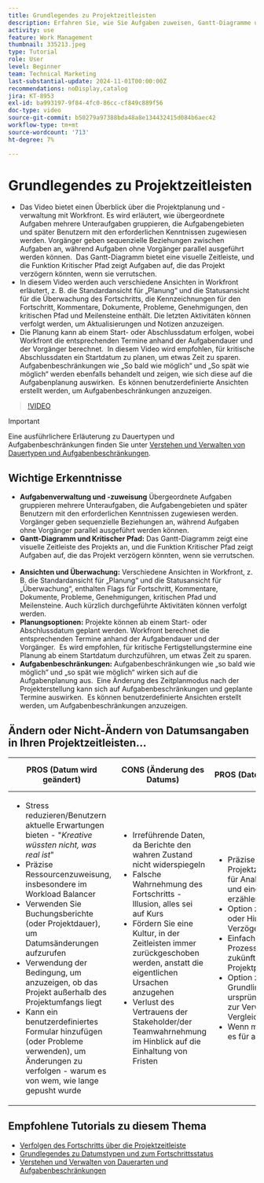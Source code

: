 ```yaml
---
title: Grundlegendes zu Projektzeitleisten
description: Erfahren Sie, wie Sie Aufgaben zuweisen, Gantt-Diagramme und Funktionen für kritische Pfade verwenden, Projekte über Ansichten überwachen, Aufgaben effizient planen und Begrenzungen für eine optimale Projektplanung anwenden.
activity: use
feature: Work Management
thumbnail: 335213.jpeg
type: Tutorial
role: User
level: Beginner
team: Technical Marketing
last-substantial-update: 2024-11-01T00:00:00Z
recommendations: noDisplay,catalog
jira: KT-8953
exl-id: ba993197-9f84-4fc0-86cc-cf849c889f56
doc-type: video
source-git-commit: b50279a97388bda48a8e134432415d084b6aec42
workflow-type: tm+mt
source-wordcount: '713'
ht-degree: 7%

---
```


# Grundlegendes zu Projektzeitleisten

* Das Video bietet einen Überblick über die Projektplanung und -verwaltung mit Workfront. Es wird erläutert, wie übergeordnete Aufgaben mehrere Unteraufgaben gruppieren, die Aufgabengebieten und später Benutzern mit den erforderlichen Kenntnissen zugewiesen werden. &#x200B; Vorgänger geben sequenzielle Beziehungen zwischen Aufgaben an, während Aufgaben ohne Vorgänger parallel ausgeführt werden können. &#x200B; Das Gantt-Diagramm bietet eine visuelle Zeitleiste, und die Funktion Kritischer Pfad zeigt Aufgaben auf, die das Projekt verzögern könnten, wenn sie verrutschen. &#x200B;
* In diesem Video werden auch verschiedene Ansichten in Workfront erläutert, z. B. die Standardansicht für „Planung“ und die Statusansicht für die Überwachung des Fortschritts, die Kennzeichnungen für den Fortschritt, Kommentare, Dokumente, Probleme, Genehmigungen, den kritischen Pfad und Meilensteine enthält. Die letzten Aktivitäten können verfolgt werden, um Aktualisierungen und Notizen anzuzeigen. &#x200B;
* Die Planung kann ab einem Start- oder Abschlussdatum erfolgen, wobei Workfront die entsprechenden Termine anhand der Aufgabendauer und der Vorgänger berechnet. &#x200B; In diesem Video wird empfohlen, für kritische Abschlussdaten ein Startdatum zu planen, um etwas Zeit zu sparen. &#x200B; Aufgabenbeschränkungen wie „So bald wie möglich“ und „So spät wie möglich“ werden ebenfalls behandelt und zeigen, wie sich diese auf die Aufgabenplanung auswirken. &#x200B; Es können benutzerdefinierte Ansichten erstellt werden, um Aufgabenbeschränkungen anzuzeigen. &#x200B;

>[!VIDEO](https://video.tv.adobe.com/v/335213/?quality=12&learn=on&enablevpops)

>[!IMPORTANT]
>
>Eine ausführlichere Erläuterung zu Dauertypen und Aufgabenbeschränkungen finden Sie unter [Verstehen und Verwalten von Dauertypen und Aufgabenbeschränkungen](/help/manage-work/intermediate-projects/understand-and-manage-duration-types-and-task-constraints.md).

## Wichtige Erkenntnisse

* **Aufgabenverwaltung und -zuweisung** Übergeordnete Aufgaben gruppieren mehrere Unteraufgaben, die Aufgabengebieten und später Benutzern mit den erforderlichen Kenntnissen zugewiesen werden. &#x200B; Vorgänger geben sequenzielle Beziehungen an, während Aufgaben ohne Vorgänger parallel ausgeführt werden können. &#x200B;
* **Gantt-Diagramm und Kritischer Pfad:** Das Gantt-Diagramm zeigt eine visuelle Zeitleiste des Projekts an, und die Funktion Kritischer Pfad zeigt Aufgaben auf, die das Projekt verzögern könnten, wenn sie verrutschen. &#x200B;
* **Ansichten und Überwachung:** Verschiedene Ansichten in Workfront, z. B. die Standardansicht für „Planung“ und die Statusansicht für „Überwachung“, enthalten Flags für Fortschritt, Kommentare, Dokumente, Probleme, Genehmigungen, kritischen Pfad und Meilensteine. Auch kürzlich durchgeführte Aktivitäten können verfolgt werden. &#x200B;
* **Planungsoptionen:** Projekte können ab einem Start- oder Abschlussdatum geplant werden. Workfront berechnet die entsprechenden Termine anhand der Aufgabendauer und der Vorgänger. &#x200B; Es wird empfohlen, für kritische Fertigstellungstermine eine Planung ab einem Startdatum durchzuführen, um etwas Zeit zu sparen. &#x200B;
* **Aufgabenbeschränkungen:** Aufgabenbeschränkungen wie „so bald wie möglich“ und „so spät wie möglich“ wirken sich auf die Aufgabenplanung aus. &#x200B; Eine Änderung des Zeitplanmodus nach der Projekterstellung kann sich auf Aufgabenbeschränkungen und geplante Termine auswirken. &#x200B; Es können benutzerdefinierte Ansichten erstellt werden, um Aufgabenbeschränkungen anzuzeigen. &#x200B;


## Ändern oder Nicht-Ändern von Datumsangaben in Ihren &#x200B;Projektzeitleisten…

| PROS (Datum wird geändert) | CONS (Änderung des Datums) | PROS (Daten werden nicht geändert) | NACHTEILE (Daten werden nicht geändert) |
|---------------------------|---------------------------|---------------------------|---------------------------|
| <ul><li>Stress reduzieren/Benutzern aktuelle Erwartungen bieten - &quot;_Kreative wüssten nicht, was real ist_&quot;</li><li>Präzise Ressourcenzuweisung, insbesondere im Workload Balancer</li><li>Verwenden Sie Buchungsberichte (oder Projektdauer), um Datumsänderungen aufzurufen</li><li>Verwendung der Bedingung, um anzuzeigen, ob das Projekt außerhalb des Projektumfangs liegt</li><li>Kann ein benutzerdefiniertes Formular hinzufügen (oder Probleme verwenden), um Änderungen zu verfolgen - warum es von wem, wie lange gepusht wurde</li></ul> | <ul></li><li>Irreführende Daten, da Berichte den wahren Zustand nicht widerspiegeln</li><li>Falsche Wahrnehmung des Fortschritts - Illusion, alles sei auf Kurs&#x200B;</li><li>Fördern Sie eine Kultur, in der Zeitleisten immer zurückgeschoben werden, anstatt die eigentlichen Ursachen anzugehen&#x200B;</li><li>Verlust des Vertrauens der Stakeholder/der Teamwahrnehmung im Hinblick auf die Einhaltung von Fristen </li></ul> | <ul></li><li>Präzise Darstellung des Projektzeitplans - Daten können für Analysen verwendet werden und eine klare Geschichte dessen erzählen, was passiert ist</li><li>Option zum Ändern der Dauer oder Hinzufügen einer Verzögerung zum Vorgänger</li><li>Einfaches Ermitteln von Prozessverbesserungen für zukünftige Projektplanung/Risikomanagement&#x200B;</li><li>Option zur Nutzung von Grundlinien zur Erfassung des ursprünglichen Projektplans und zur Verwendung dieses Plans als Vergleich</li><li>Wenn man nicht die Leute hat, um es für alles zu tun, tun Sie es nicht&#x200B;</li></ul> | <ul></li><li>Verwirrung und/oder Frustration bei den Benutzern - eine Fülle von „verspäteten“ Aufgaben, obwohl sie gerade benachrichtigt wurden</li><li>Ressourcen wurden effektiv zugewiesen, um den ursprünglichen Plan zuzuordnen, sind jetzt jedoch mit verzögerter Arbeit überlastet</li><li>Die Projekt-Zeitleiste kann nicht verwendet werden, um Aktualisierungen an die Stakeholder klar zu kommunizieren</li></ul> |


## Empfohlene Tutorials zu diesem Thema

* [Verfolgen des Fortschritts über die Projektzeitleiste](/help/manage-work/project-timelines/track-work-progress-from-the-project-timeline.md)
* [Grundlegendes zu Datumstypen und zum Fortschrittsstatus](/help/manage-work/project-timelines/understand-task-dates-and-progress-status.md)
* [Verstehen und Verwalten von Dauerarten und Aufgabenbeschränkungen](/help/manage-work/intermediate-projects/understand-and-manage-duration-types-and-task-constraints.md)

